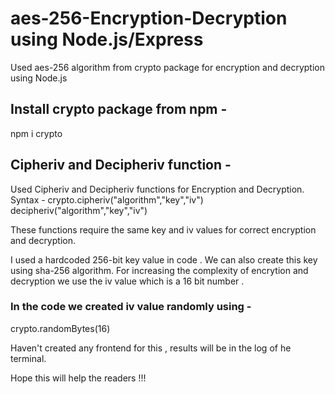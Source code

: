# aes-256-Encryption-Decryption using Node.js/Express
 Used aes-256 algorithm from crypto package for encryption and decryption using Node.js

## Install crypto package from npm -
npm i crypto

## Cipheriv and Decipheriv function -
Used Cipheriv and Decipheriv functions for Encryption and Decryption.
Syntax - crypto.cipheriv("algorithm","key","iv")
         decipheriv("algorithm","key","iv")
         
These functions require the same key and iv values for correct encryption and decryption.

I used a hardcoded 256-bit key value in code . We can also create this key using sha-256 algorithm.
For increasing the complexity of encrytion and decryption we use  the iv value which is a 16 bit number .

### In the code we created iv value  randomly using -
crypto.randomBytes(16)

Haven't created any frontend for this , results will  be in the log of he terminal.


Hope this will help the readers !!!


